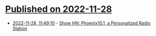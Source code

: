 # [Published on 2022-11-28](index.md)

* [2022-11-28, 11:49:10](https://news.ycombinator.com/item?id=33772450) - [Show HN: Phoenix10.1, a Personalized Radio Station](https://github.com/pncnmnp/phoenix10.1)
